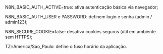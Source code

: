 N8N_BASIC_AUTH_ACTIVE=true: ativa autenticação básica via navegador;

N8N_BASIC_AUTH_USER e PASSWORD: definem login e senha (admin / admin123);

N8N_SECURE_COOKIE=false: desativa cookies seguros (útil em ambiente sem HTTPS);

TZ=America/Sao_Paulo: define o fuso horário da aplicação.
